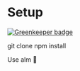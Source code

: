 # Setup 

[![Greenkeeper badge](https://badges.greenkeeper.io/basarat/conf-ndc-2017.svg)](https://greenkeeper.io/)

git clone 
npm install

Use alm :rose: